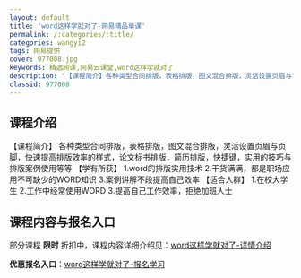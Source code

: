 ```yaml
---
layout: default
title: 'word这样学就对了-网易精品单课'
permalink: /:categories/:title/
categories: wangyi2
tags: 网易提供
cover: 977008.jpg
keywords: 精选网课,网易云课堂,word这样学就对了
description: "【课程简介】各种类型合同排版，表格排版，图文混合排版，灵活设置页眉与页脚，快速提高排版效率的样式，论文标书排版，简历排版，快捷键，实用的技巧与排版案例使用等等【学有所获】1.word的排版实"
classid: 977008
---
```


## 课程介绍

【课程简介】
各种类型合同排版，表格排版，图文混合排版，灵活设置页眉与页脚，快速提高排版效率的样式，论文标书排版，简历排版，快捷键，实用的技巧与排版案例使用等等
【学有所获】
1.word的排版实用技术
2.干货满满，都是职场应用不可缺少的WORD知识
3.案例讲解不段提高自己效率
【适合人群】
1.在校大学生
2.工作中经常使用WORD
3.提高自己工作效率，拒绝加班人士

## 课程内容与报名入口

部分课程 **限时** 折扣中，课程内容详细介绍见：[word这样学就对了-详情介绍](https://study.163.com/course/introduction/977008.htm?share=1&shareId=1025206652&utm_campaign=share&utm_medium=iphoneShare&utm_source=&utm_u=1025206652)

**优惠报名入口**：[word这样学就对了-报名学习](https://study.163.com/course/introduction/977008.htm?share=1&shareId=1025206652&utm_campaign=share&utm_medium=iphoneShare&utm_source=&utm_u=1025206652)


